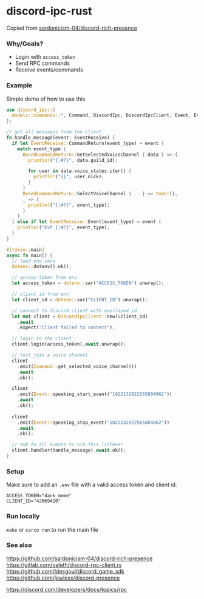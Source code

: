 # discord-ipc-rust

Copied from [sardonicism-04/discord-rich-presence](https://github.com/sardonicism-04/discord-rich-presence)

### Why/Goals?
- Login with `access_token`
- Send RPC commands
- Receive events/commands

### Example

Simple demo of how to use this

```rust
use discord_ipc::{
  models::commands::*, Command, DiscordIpc, DiscordIpcClient, Event, EventReceive,
};

// get all messages from the client
fn handle_message(event: EventReceive) {
  if let EventReceive::CommandReturn(event_type) = event {
    match event_type {
      BasedCommandReturn::GetSelectedVoiceChannel { data } => {
        println!("{:#?}", data.guild_id);

        for user in data.voice_states.iter() {
          println!("{}", user.nick);
        }
      }
      BasedCommandReturn::SelectVoiceChannel { .. } => todo!(),
      _ => {
        println!("{:#?}", event_type);
      }
    }
  } else if let EventReceive::Event(event_type) = event {
    println!("Evt {:#?}", event_type);
  }
}

#[tokio::main]
async fn main() {
  // load env vars
  dotenv::dotenv().ok();

  // access token from env
  let access_token = dotenv::var("ACCESS_TOKEN").unwrap();

  // client id from env
  let client_id = dotenv::var("CLIENT_ID").unwrap();

  // connect to discord client with overlayed id
  let mut client = DiscordIpcClient::new(&client_id)
    .await
    .expect("Client failed to connect");

  // login to the client
  client.login(access_token).await.unwrap();

  // test join a voice channel
  client
    .emit(Command::get_selected_voice_channel())
    .await
    .ok();

  client
    .emit(Event::speaking_start_event("1022132922565804062"))
    .await
    .ok();
    
  client
    .emit(Event::speaking_stop_event("1022132922565804062"))
    .await
    .ok();

  // sub to all events to via this listener
  client.handler(handle_message).await.ok();
}
```

### Setup
Make sure to add an `.env` file with a valid access token and client id.
```
ACCESS_TOKEN="dank_meme"
CLIENT_ID="42069420"
```

### Run locally
`make` or `carco run` to run the main file

### See also
https://github.com/sardonicism-04/discord-rich-presence
https://gitlab.com/valeth/discord-rpc-client.rs
https://github.com/ldesgoui/discord_game_sdk
https://github.com/jewlexx/discord-presence

https://discord.com/developers/docs/topics/rpc
